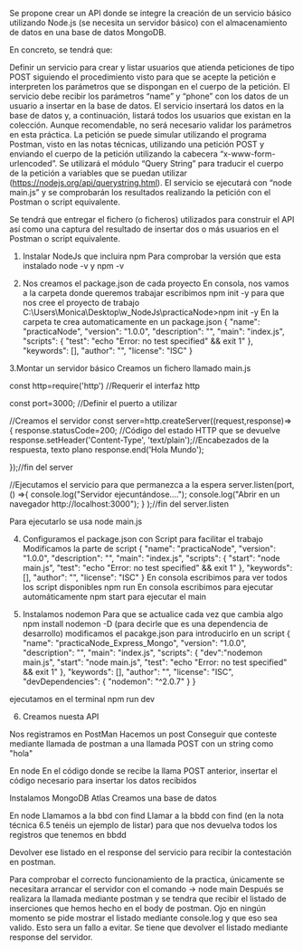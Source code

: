 Se propone crear un API donde se integre la creación de un servicio básico utilizando Node.js (se necesita un servidor básico) con el almacenamiento de datos en una base de datos MongoDB.
 
En concreto, se tendrá que: 

Definir un servicio para crear y listar usuarios que atienda peticiones de tipo POST siguiendo el procedimiento visto para que se acepte la petición e interpreten los parámetros que se dispongan en el cuerpo de la petición. 
El servicio debe recibir los parámetros “name” y “phone” con los datos de un usuario a insertar en la base de datos.
El servicio insertará los datos en la base de datos y, a continuación, listará todos los usuarios que existan en la colección.
Aunque recomendable, no será necesario validar los parámetros en esta práctica.
La petición se puede simular utilizando el programa Postman, visto en las notas técnicas, utilizando una petición POST y enviando el cuerpo de la petición utilizando la cabecera “x-www-form-urlencoded”. 
Se utilizará el módulo “Query String” para traducir el cuerpo de la petición a variables que se puedan utilizar (https://nodejs.org/api/querystring.html).
El servicio se ejecutará con “node main.js” y se comprobarán los resultados realizando la petición con el Postman o script equivalente.

Se tendrá que entregar el fichero (o ficheros) utilizados para construir el API así como una captura del resultado de insertar dos o más usuarios en el Postman o script equivalente.



1. Instalar NodeJs que incluira npm
Para comprobar la versión que esta instalado node -v y npm -v

2. Nos creamos el package.json de cada proyecto
En consola, nos vamos a la carpeta donde queremos trabajar escribimos npm init -y para que nos cree el proyecto de trabajo
C:\Users\Monica\Desktop\w_NodeJs\practicaNode>npm init -y
En la carpeta te crea automaticamente en un package.json
{
  "name": "practicaNode",
  "version": "1.0.0",
  "description": "",
  "main": "index.js",
  "scripts": {
    "test": "echo \"Error: no test specified\" && exit 1"
  },
  "keywords": [],
  "author": "",
  "license": "ISC"
}


3.Montar un servidor básico 
Creamos un fichero llamado main.js

const http=require('http') //Requerir el interfaz http

const port=3000; //Definir el puerto a utilizar

//Creamos el servidor
const server=http.createServer((request,response)=>{
    response.statusCode=200; //Código del estado HTTP que se devuelve
    response.setHeader('Content-Type', 'text/plain');//Encabezados de la respuesta, texto plano
    response.end('Hola Mundo');

});//fin del server

//Ejecutamos el servicio para que permanezca a la espera
server.listen(port, () =>{
    console.log("Servidor ejecuntándose....");
    console.log("Abrir en un navegador http://localhost:3000");
}
);//fin del server.listen


Para ejecutarlo se usa node main.js


4. Configuramos el package.json con Script para facilitar el trabajo
Modificamos la parte de script
{
  "name": "practicaNode",
  "version": "1.0.0",
  "description": "",
  "main": "index.js",
  "scripts": {
    "start": "node main.js",
    "test": "echo \"Error: no test specified\" && exit 1"
  },
  "keywords": [],
  "author": "",
  "license": "ISC"
}
En consola escribimos para ver todos los script disponibles npm run
En consola escribimos para ejecutar automáticamente npm start para ejecutar el main

 
 5. Instalamos nodemon
 Para que se actualice cada vez que cambia algo
 npm install nodemon -D (para decirle que es una dependencia de desarrollo)
 modificamos el pacakge.json para introducirlo en un script
 {
  "name": "practicaNode_Express_Mongo",
  "version": "1.0.0",
  "description": "",
  "main": "index.js",
  "scripts": {
    "dev":"nodemon main.js",
    "start": "node main.js",
    "test": "echo \"Error: no test specified\" && exit 1"
  },
  "keywords": [],
  "author": "",
  "license": "ISC",
  "devDependencies": {
    "nodemon": "^2.0.7"
  }
}

 
 
 
 ejecutamos en el terminal
 npm run dev
 
 
 6. Creamos nuesta API  
 
 

Nos registramos en PostMan
Hacemos un post 
Conseguir que conteste mediante llamada de postman a una llamada POST con un string como "hola"


En node
En el código donde se recibe la llama POST anterior, insertar el código necesario para insertar los datos recibidos


Instalamos MongoDB Atlas
Creamos una base de datos

En node
Llamamos a la bbd con find
Llamar a la bbdd con find (en la nota técnica 6.5 tenéis un ejemplo de listar) para que nos devuelva todos los registros que tenemos en bbdd


Devolver ese listado en el response del servicio para recibir la contestación en postman.




Para comprobar el correcto funcionamiento de la practica, únicamente se necesitara arrancar el servidor con el comando -> node main
 Después se realizara la llamada mediante postman y se tendra que recibir el listado de inserciones que hemos hecho en el body de postman.
 Ojo en ningún momento se pide mostrar el listado mediante console.log y que eso sea valido. Esto sera un fallo a evitar. 
 Se tiene que devolver el listado mediante response del servidor.
